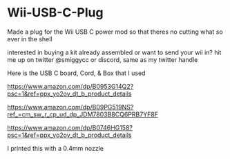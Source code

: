 # Wii-USB-C-Plug
Made a plug for the Wii USB C power mod so that theres no cutting what so ever in the shell

interested in buying a kit already assembled or want to send your wii in? hit me up on twitter @smiggycc or discord, same as my twitter handle

Here is the USB C board, Cord, & Box that I used

https://www.amazon.com/dp/B0953G14Q2?psc=1&ref=ppx_yo2ov_dt_b_product_details

https://www.amazon.com/dp/B09PG519NS?ref_=cm_sw_r_cp_ud_dp_JDM7803B8CQ6PRB7YF8F

https://www.amazon.com/dp/B0746HG158?psc=1&ref=ppx_yo2ov_dt_b_product_details

I printed this with a 0.4mm nozzle
